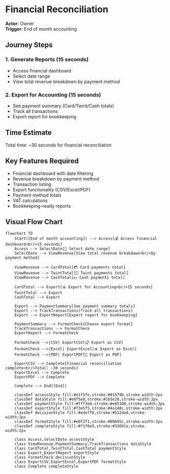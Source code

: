 # Financial Reconciliation

**Actor:** Owner  
**Trigger:** End of month accounting

## Journey Steps

### 1. Generate Reports (15 seconds)

- Access financial dashboard
- Select date range
- View total revenue breakdown by payment method

### 2. Export for Accounting (15 seconds)

- See payment summary (Card/Twint/Cash totals)
- Track all transactions
- Export report for bookkeeping

## Time Estimate

Total time: ~30 seconds for financial reconciliation

## Key Features Required

- Financial dashboard with date filtering
- Revenue breakdown by payment method
- Transaction listing
- Export functionality (CSV/Excel/PDF)
- Payment method totals
- VAT calculations
- Bookkeeping-ready reports

## Visual Flow Chart

```mermaid
flowchart TD
    Start([End of month accounting]) --> Access[💰 Access financial dashboard<br/>15 seconds]
    Access --> SelectDate[📅 Select date range]
    SelectDate --> ViewRevenue[View total revenue breakdown<br/>by payment method]

    ViewRevenue --> CardTotal[💳 Card payments total]
    ViewRevenue --> TwintTotal[📱 Twint payments total]
    ViewRevenue --> CashTotal[💵 Cash payments total]

    CardTotal --> Export[📊 Export for Accounting<br/>15 seconds]
    TwintTotal --> Export
    CashTotal --> Export

    Export --> PaymentSummary[See payment summary totals]
    Export --> TrackTransactions[Track all transactions]
    Export --> ExportReport[Export report for bookkeeping]

    PaymentSummary --> FormatCheck{Choose export format}
    TrackTransactions --> FormatCheck
    ExportReport --> FormatCheck

    FormatCheck -->|CSV| ExportCSV[📋 Export as CSV]
    FormatCheck -->|Excel| ExportExcel[📊 Export as Excel]
    FormatCheck -->|PDF| ExportPDF[📄 Export as PDF]

    ExportCSV --> Complete[Financial reconciliation complete<br/>Total: ~30 seconds]
    ExportExcel --> Complete
    ExportPDF --> Complete

    Complete --> End([End])

    classDef accessStyle fill:#e1f5fe,stroke:#01579b,stroke-width:2px
    classDef dataStyle fill:#e8f5e8,stroke:#1b5e20,stroke-width:2px
    classDef paymentStyle fill:#fff3e0,stroke:#e65100,stroke-width:2px
    classDef exportStyle fill:#f3e5f5,stroke:#4a148c,stroke-width:2px
    classDef decisionStyle fill:#ede7f6,stroke:#512da8,stroke-width:2px
    classDef formatStyle fill:#e0f2f1,stroke:#00695c,stroke-width:2px
    classDef completeStyle fill:#f1f8e9,stroke:#33691e,stroke-width:2px

    class Access,SelectDate accessStyle
    class ViewRevenue,PaymentSummary,TrackTransactions dataStyle
    class CardTotal,TwintTotal,CashTotal paymentStyle
    class Export,ExportReport exportStyle
    class FormatCheck decisionStyle
    class ExportCSV,ExportExcel,ExportPDF formatStyle
    class Complete completeStyle
```
